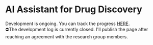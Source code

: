 # AI Assistant for Drug Discovery

Development is ongoing.
You can track the progress [HERE](https://www.notion.so/hyunjinkimdeveloper/AI-Assistant-for-Drug-Discovery-1d421801a5398091b4abdd8312938c1f).  
⛔️The development log is currently closed. I'll publish the page after reaching an agreement with the research group members.
